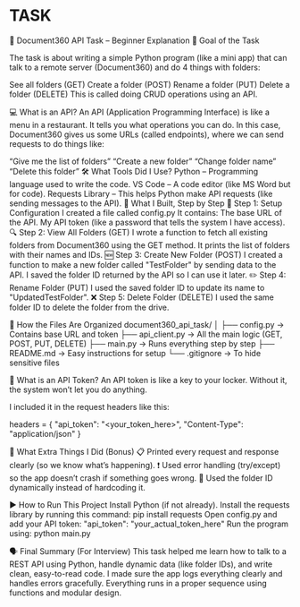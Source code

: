 # TASK

📝 Document360 API Task – Beginner Explanation
🎯 Goal of the Task

The task is about writing a simple Python program (like a mini app) that can talk to a remote server (Document360) and do 4 things with folders:


See all folders (GET)
Create a folder (POST)
Rename a folder (PUT)
Delete a folder (DELETE)
This is called doing CRUD operations using an API.


💻 What is an API?
An API (Application Programming Interface) is like a menu in a restaurant. It tells you what operations you can do. In this case, Document360 gives us some URLs (called endpoints), where we can send requests to do things like:

“Give me the list of folders”
“Create a new folder”
“Change folder name”
“Delete this folder”
🛠️ What Tools Did I Use?
Python – Programming language used to write the code.
VS Code – A code editor (like MS Word but for code).
Requests Library – This helps Python make API requests (like sending messages to the API).
🔨 What I Built, Step by Step
📁 Step 1: Setup Configuration
I created a file called config.py
It contains:
The base URL of the API.
My API token (like a password that tells the system I have access).
🔍 Step 2: View All Folders (GET)
I wrote a function to fetch all existing folders from Document360 using the GET method.
It prints the list of folders with their names and IDs.
🆕 Step 3: Create New Folder (POST)
I created a function to make a new folder called "TestFolder" by sending data to the API.
I saved the folder ID returned by the API so I can use it later.
✏️ Step 4: Rename Folder (PUT)
I used the saved folder ID to update its name to "UpdatedTestFolder".
❌ Step 5: Delete Folder (DELETE)
I used the same folder ID to delete the folder from the drive.

🧱 How the Files Are Organized
document360_api_task/
│
├── config.py        → Contains base URL and token
├── api_client.py    → All the main logic (GET, POST, PUT, DELETE)
├── main.py          → Runs everything step by step
├── README.md        → Easy instructions for setup
└── .gitignore       → To hide sensitive files

🔐 What is an API Token?
An API token is like a key to your locker.
Without it, the system won’t let you do anything.


I included it in the request headers like this:

headers = {
    "api_token": "<your_token_here>",
    "Content-Type": "application/json"
}

🧪 What Extra Things I Did (Bonus)
📋 Printed every request and response clearly (so we know what’s happening).
❗ Used error handling (try/except) so the app doesn’t crash if something goes wrong.
🔁 Used the folder ID dynamically instead of hardcoding it.

▶️ How to Run This Project
Install Python (if not already).
Install the requests library by running this command:
pip install requests
Open config.py and add your API token:
"api_token": "your_actual_token_here"
Run the program using:
python main.py


🗣️ Final Summary (For Interview)
This task helped me learn how to talk to a REST API using Python, handle dynamic data (like folder IDs), and write clean, easy-to-read code. I made sure the app logs everything clearly and handles errors gracefully. Everything runs in a proper sequence using functions and modular design.
